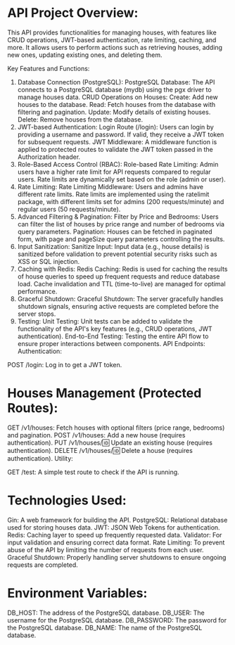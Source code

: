 # API Project Overview:
This API provides functionalities for managing houses, with features like CRUD operations, JWT-based authentication, rate limiting, caching, and more. It allows users to perform actions such as retrieving houses, adding new ones, updating existing ones, and deleting them.

Key Features and Functions:
1. Database Connection (PostgreSQL):
PostgreSQL Database: The API connects to a PostgreSQL database (mydb) using the pgx driver to manage houses data.
CRUD Operations on Houses:
Create: Add new houses to the database.
Read: Fetch houses from the database with filtering and pagination.
Update: Modify details of existing houses.
Delete: Remove houses from the database.
2. JWT-based Authentication:
Login Route (/login):
Users can login by providing a username and password. If valid, they receive a JWT token for subsequent requests.
JWT Middleware:
A middleware function is applied to protected routes to validate the JWT token passed in the Authorization header.
3. Role-Based Access Control (RBAC):
Role-based Rate Limiting:
Admin users have a higher rate limit for API requests compared to regular users.
Rate limits are dynamically set based on the role (admin or user).
4. Rate Limiting:
Rate Limiting Middleware:
Users and admins have different rate limits.
Rate limits are implemented using the ratelimit package, with different limits set for admins (200 requests/minute) and regular users (50 requests/minute).
5. Advanced Filtering & Pagination:
Filter by Price and Bedrooms:
Users can filter the list of houses by price range and number of bedrooms via query parameters.
Pagination:
Houses can be fetched in paginated form, with page and pageSize query parameters controlling the results.
6. Input Sanitization:
Sanitize Input:
Input data (e.g., house details) is sanitized before validation to prevent potential security risks such as XSS or SQL injection.
7. Caching with Redis:
Redis Caching:
Redis is used for caching the results of house queries to speed up frequent requests and reduce database load.
Cache invalidation and TTL (time-to-live) are managed for optimal performance.
8. Graceful Shutdown:
Graceful Shutdown:
The server gracefully handles shutdown signals, ensuring active requests are completed before the server stops.
9. Testing:
Unit Testing:
Unit tests can be added to validate the functionality of the API's key features (e.g., CRUD operations, JWT authentication).
End-to-End Testing:
Testing the entire API flow to ensure proper interactions between components.
API Endpoints:
Authentication:

POST /login: Log in to get a JWT token.
# Houses Management (Protected Routes):

GET /v1/houses: Fetch houses with optional filters (price range, bedrooms) and pagination.
POST /v1/houses: Add a new house (requires authentication).
PUT /v1/houses/:id: Update an existing house (requires authentication).
DELETE /v1/houses/:id: Delete a house (requires authentication).
Utility:

GET /test: A simple test route to check if the API is running.

# Technologies Used:
Gin: A web framework for building the API.
PostgreSQL: Relational database used for storing houses data.
JWT: JSON Web Tokens for authentication.
Redis: Caching layer to speed up frequently requested data.
Validator: For input validation and ensuring correct data format.
Rate Limiting: To prevent abuse of the API by limiting the number of requests from each user.
Graceful Shutdown: Properly handling server shutdowns to ensure ongoing requests are completed.

# Environment Variables:
DB_HOST: The address of the PostgreSQL database.
DB_USER: The username for the PostgreSQL database.
DB_PASSWORD: The password for the PostgreSQL database.
DB_NAME: The name of the PostgreSQL database.